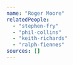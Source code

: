 ```yaml
---
name: "Roger Moore"
relatedPeople:
  - "stephen-fry"
  - "phil-collins"
  - "keith-richards"
  - "ralph-fiennes"
sources: []
---
```


